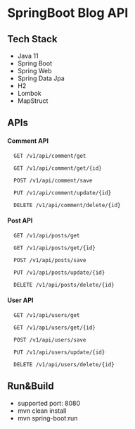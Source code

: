 
# SpringBoot Blog API


## Tech Stack

- Java 11
- Spring Boot
- Spring Web 
- Spring Data Jpa
- H2
- Lombok 
- MapStruct
## APIs

#### Comment API

```http
  GET /v1/api/comment/get 
```
```http
  GET /v1/api/comment/get/{id} 
```
```http
  POST /v1/api/comment/save 
```
```http
  PUT /v1/api/comment/update/{id}
```
```http
  DELETE /v1/api/comment/delete/{id}
```

#### Post API

```http
  GET /v1/api/posts/get 
```
```http
  GET /v1/api/posts/get/{id} 
```
```http
  POST /v1/api/posts/save 
```
```http
  PUT /v1/api/posts/update/{id}
```
```http
  DELETE /v1/api/posts/delete/{id}
```

#### User API

```http
  GET /v1/api/users/get 
```
```http
  GET /v1/api/users/get/{id} 
```
```http
  POST /v1/api/users/save 
```
```http
  PUT /v1/api/users/update/{id}
```
```http
  DELETE /v1/api/users/delete/{id}
```
## Run&Build

- supported port: 8080
- mvn clean install
- mvn spring-boot:run